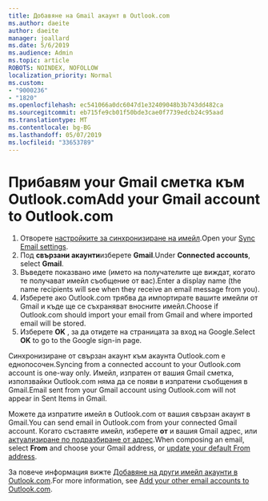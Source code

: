 ```yaml
---
title: Добавяне на Gmail акаунт в Outlook.com
ms.author: daeite
author: daeite
manager: joallard
ms.date: 5/6/2019
ms.audience: Admin
ms.topic: article
ROBOTS: NOINDEX, NOFOLLOW
localization_priority: Normal
ms.custom:
- "9000236"
- "1820"
ms.openlocfilehash: ec541066a0dc6047d1e32409048b3b743dd482ca
ms.sourcegitcommit: eb715fe9cb01f50bde3cae0f7739edcb24c95aad
ms.translationtype: MT
ms.contentlocale: bg-BG
ms.lasthandoff: 05/07/2019
ms.locfileid: "33653789"
---
```

# <a name="add-your-gmail-account-to-outlookcom"></a><span data-ttu-id="dfc99-102">Прибавям your Gmail сметка към Outlook.com</span><span class="sxs-lookup"><span data-stu-id="dfc99-102">Add your Gmail account to Outlook.com</span></span>

1. <span data-ttu-id="dfc99-103">Отворете [настройките за синхронизиране на имейл](https://go.microsoft.com/fwlink/?linkid=875264).</span><span class="sxs-lookup"><span data-stu-id="dfc99-103">Open your [Sync Email settings](https://go.microsoft.com/fwlink/?linkid=875264).</span></span>
2. <span data-ttu-id="dfc99-104">Под **свързани акаунти**изберете **Gmail**.</span><span class="sxs-lookup"><span data-stu-id="dfc99-104">Under **Connected accounts**, select **Gmail**.</span></span>
3. <span data-ttu-id="dfc99-105">Въведете показвано име (името на получателите ще виждат, когато те получават имейл съобщение от вас).</span><span class="sxs-lookup"><span data-stu-id="dfc99-105">Enter a display name (the name recipients will see when they receive an email message from you).</span></span>
4. <span data-ttu-id="dfc99-106">Изберете ако Outlook.com трябва да импортирате вашите имейли от Gmail и къде ще се съхраняват вносните имейл.</span><span class="sxs-lookup"><span data-stu-id="dfc99-106">Choose if Outlook.com should import your email from Gmail and where imported email will be stored.</span></span>
5. <span data-ttu-id="dfc99-107">Изберете **OK** , за да отидете на страницата за вход на Google.</span><span class="sxs-lookup"><span data-stu-id="dfc99-107">Select **OK** to go to the Google sign-in page.</span></span>

<span data-ttu-id="dfc99-108">Синхронизиране от свързан акаунт към акаунта Outlook.com е еднопосочен.</span><span class="sxs-lookup"><span data-stu-id="dfc99-108">Syncing from a connected account to your Outlook.com account is one-way only.</span></span> <span data-ttu-id="dfc99-109">Имейл, изпратен от вашия Gmail сметка, използвайки Outlook.com няма да се появи в изпратени съобщения в Gmail.</span><span class="sxs-lookup"><span data-stu-id="dfc99-109">Email sent from your Gmail account using Outlook.com will not appear in Sent Items in Gmail.</span></span>

<span data-ttu-id="dfc99-110">Можете да изпратите имейл в Outlook.com от вашия свързан акаунт в Gmail.</span><span class="sxs-lookup"><span data-stu-id="dfc99-110">You can send email in Outlook.com from your connected Gmail account.</span></span> <span data-ttu-id="dfc99-111">Когато съставяте имейл, изберете **от** и вашия Gmail адрес, или [актуализиране по подразбиране от адрес](https://go.microsoft.com/fwlink/?linkid=875264).</span><span class="sxs-lookup"><span data-stu-id="dfc99-111">When composing an email, select **From** and choose your Gmail address, or [update your default From address](https://go.microsoft.com/fwlink/?linkid=875264).</span></span>

<span data-ttu-id="dfc99-112">За повече информация вижте [Добавяне на други имейл акаунти в Outlook.com](https://support.office.com/article/c5224df4-5885-4e79-91ba-523aa743f0ba).</span><span class="sxs-lookup"><span data-stu-id="dfc99-112">For more information, see [Add your other email accounts to Outlook.com](https://support.office.com/article/c5224df4-5885-4e79-91ba-523aa743f0ba).</span></span>